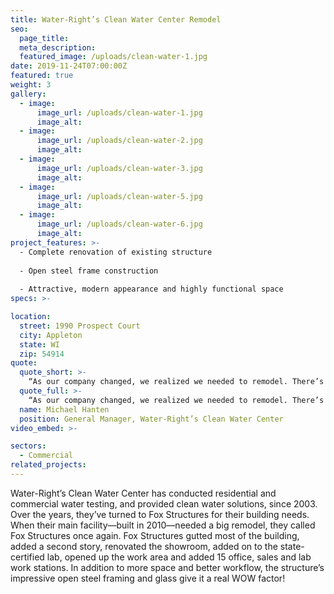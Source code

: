 ```yaml
---
title: Water-Right’s Clean Water Center Remodel
seo:
  page_title:
  meta_description:
  featured_image: /uploads/clean-water-1.jpg
date: 2019-11-24T07:00:00Z
featured: true
weight: 3
gallery: 
  - image: 
      image_url: /uploads/clean-water-1.jpg
      image_alt:
  - image: 
      image_url: /uploads/clean-water-2.jpg
      image_alt:
  - image: 
      image_url: /uploads/clean-water-3.jpg
      image_alt:
  - image: 
      image_url: /uploads/clean-water-5.jpg
      image_alt:
  - image: 
      image_url: /uploads/clean-water-6.jpg
      image_alt:
project_features: >-
  - Complete renovation of existing structure
  
  - Open steel frame construction
  
  - Attractive, modern appearance and highly functional space
specs: >-

location:
  street: 1990 Prospect Court
  city: Appleton
  state: WI
  zip: 54914
quote:
  quote_short: >-
    “As our company changed, we realized we needed to remodel. There’s a comfort level working with Fox Structures, because they know what they’re doing, and they simplify the building process so you don’t need to sweat every detail.“
  quote_full: >-
    “As our company changed, we realized we needed to remodel. There’s a comfort level working with Fox Structures, because they know what they’re doing, and they simplify the building process so you don’t need to sweat every detail. The biggest challenge was that our daily operations were going on throughout the remodel. Fox Structures had to reroute the plumbing and computer lines and it had to be done in stages so it didn’t impede workflow. They also needed to bring in some “big steel” and move it around our showroom after hours, without breaking anything. They did a great job! All of the guys were good to work with and if you had questions they took time to answer. I wouldn’t hesitate to recommend Fox Structures.”
  name: Michael Hanten
  position: General Manager, Water-Right’s Clean Water Center
video_embed: >-

sectors:
  - Commercial
related_projects: 
---
```


Water-Right’s Clean Water Center has conducted residential and commercial water testing, and provided clean water solutions, since 2003. Over the years, they’ve turned to Fox Structures for their building needs. When their main facility—built in 2010—needed a big remodel, they called Fox Structures once again. Fox Structures gutted most of the building, added a second story, renovated the showroom, added on to the state-certified lab, opened up the work area and added 15 office, sales and lab work stations. In addition to more space and better workflow, the structure’s impressive open steel framing and glass give it a real WOW factor!
